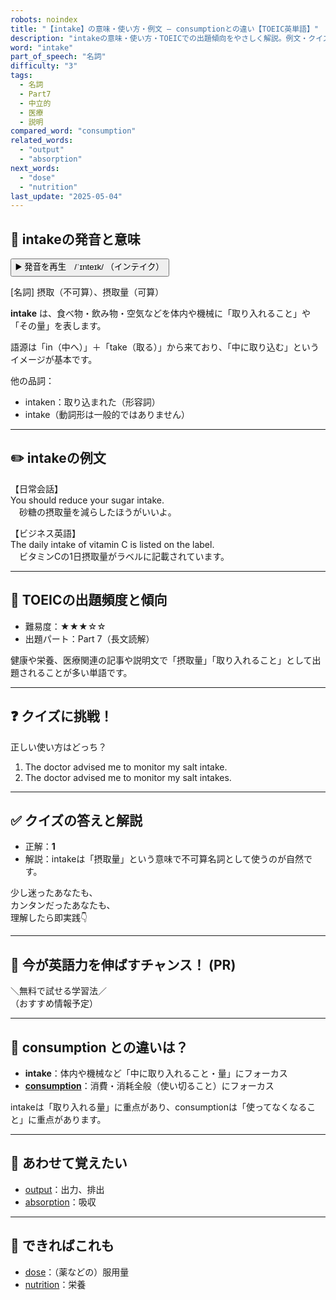 ```yaml
---
robots: noindex
title: "【intake】の意味・使い方・例文 ― consumptionとの違い【TOEIC英単語】"
description: "intakeの意味・使い方・TOEICでの出題傾向をやさしく解説。例文・クイズ付きでconsumptionとの違いもわかりやすく学べます。"
word: "intake"
part_of_speech: "名詞"
difficulty: "3"
tags:
  - 名詞
  - Part7
  - 中立的
  - 医療
  - 説明
compared_word: "consumption"
related_words:
  - "output"
  - "absorption"
next_words:
  - "dose"
  - "nutrition"
last_update: "2025-05-04"
---
```


## 🔰 intakeの発音と意味

<button class="play-audio" onclick="playTTS('intake')">
  <span class="play-audio-main">
    ▶️ 発音を再生　/ˈɪnteɪk/
  </span>
  <span class="play-audio-sub">
    （インテイク）
  </span>
</button>

[名詞] 摂取（不可算）、摂取量（可算）

**intake** は、食べ物・飲み物・空気などを体内や機械に「取り入れること」や「その量」を表します。

語源は「in（中へ）」＋「take（取る）」から来ており、「中に取り込む」というイメージが基本です。

他の品詞：  
- intaken：取り込まれた（形容詞）
- intake（動詞形は一般的ではありません）

---

## ✏️ intakeの例文

【日常会話】  
You should reduce your sugar intake.  
　砂糖の摂取量を減らしたほうがいいよ。

【ビジネス英語】  
The daily intake of vitamin C is listed on the label.  
　ビタミンCの1日摂取量がラベルに記載されています。

---

## 🎯 TOEICの出題頻度と傾向

- 難易度：★★★☆☆
- 出題パート：Part 7（長文読解）

健康や栄養、医療関連の記事や説明文で「摂取量」「取り入れること」として出題されることが多い単語です。

---

## ❓ クイズに挑戦！

正しい使い方はどっち？

1. The doctor advised me to monitor my salt intake.  
2. The doctor advised me to monitor my salt intakes.

---

## ✅ クイズの答えと解説

- 正解：**1**
- 解説：intakeは「摂取量」という意味で不可算名詞として使うのが自然です。

少し迷ったあなたも、  
カンタンだったあなたも、  
理解したら即実践👇️

---

## 🚀 今が英語力を伸ばすチャンス！ (PR)

<div class="info-center">
＼無料で試せる学習法／<br>  
（おすすめ情報予定）
</div>

---

## 🤔  consumption との違いは？

- **intake**：体内や機械など「中に取り入れること・量」にフォーカス
- **[consumption](/word/consumption/)**：消費・消耗全般（使い切ること）にフォーカス

intakeは「取り入れる量」に重点があり、consumptionは「使ってなくなること」に重点があります。

---

## 🧩 あわせて覚えたい

- [output](/word/output/)：出力、排出
- [absorption](/word/absorption/)：吸収

---

## 📖 できればこれも

- [dose](/word/dose/)：（薬などの）服用量
- [nutrition](/word/nutrition/)：栄養

<!-- cvid: aid23_bid02 -->
